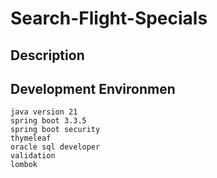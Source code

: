 # Search-Flight-Specials

## Description

## Development Environmen
```
java version 21
spring boot 3.3.5
spring boot security
thymeleaf
oracle sql developer
validation
lombok


```

